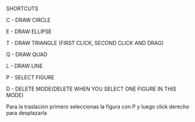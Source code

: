 
SHORTCUTS

C - DRAW CIRCLE

E - DRAW ELLIPSE

T - DRAW TRIANGLE (FIRST CLICK, SECOND CLICK AND DRAG)

Q - DRAW QUAD

L - DRAW LINE

P - SELECT FIGURE

D - DELETE MODE(DELETE WHEN YOU SELECT ONE FIGURE IN THIS MODE)

Para la traslacion primero seleccionas la figura con P y luego click derecho para desplazarla